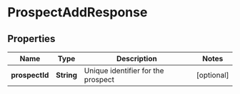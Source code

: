 # ProspectAddResponse

## Properties
Name | Type | Description | Notes
------------ | ------------- | ------------- | -------------
**prospectId** | **String** | Unique identifier for the prospect |  [optional]
